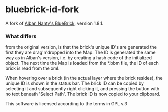 # bluebrick-id-fork
A fork of [Alban Nanty's BlueBrick](http://bluebrick.lswproject.com/), version 1.8.1.

### What differs
from the original version, is that the brick's unique ID's are generated the first they are drag'n'dropped into the Map. 
The ID is generated the same way as in Alban's version, i.e. by creating a hash code of the initialized object.
The next time the Map is loaded from the *.bbm file, the ID of each brick is read from the xml.

When hovering over a brick (in the actual layer where the brick resides), the unique ID is shown in the status bar. The brick ID can be copied by selecting it and subsequently right clicking it, and pressing the button with no text beneath 'Select Path'. The brick ID is now copied to your clipboard.

This software is licensed according to the terms in GPL v.3
